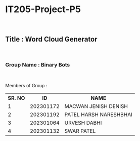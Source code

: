 # IT205-Project-P5
<br>
<h2>Title : Word Cloud Generator </h2>
<br>
<h3>Group Name : Binary Bots</h3>
<br>
<p>Members of Group : </p>
<table>
    <tr>
        <th>SR. NO</th>
        <th>ID</th>
        <th>NAME</th>
    </tr>
    <tr>
        <td>1</td>
        <td>202301172</td>
        <td>MACWAN JENISH DENISH</td>
    </tr>
    <tr>
         <td>2</td>
        <td>202301192</td>
        <td>PATEL HARSH NARESHBHAI</td>
    </tr>
    <tr>
         <td>3</td>
        <td>202301064</td>
        <td>URVESH DABHI</td>
    </tr>
    <tr>
         <td>4</td>
        <td>202301132</td>
        <td>SWAR PATEL</td>
    </tr>
</table>
